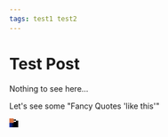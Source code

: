 ```yaml
---
tags: test1 test2
---
```


# Test Post

Nothing to see here...

Let's see some "Fancy Quotes 'like this'"

[![A test JPEG image](/blog/assets/images/test-post/test.jpg "&quot;Slow Entry Trampoline&quot;")](/blog/assets/images/test-post/test.jpg)
